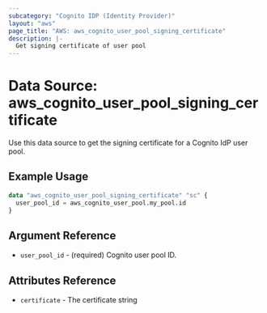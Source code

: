 ```yaml
---
subcategory: "Cognito IDP (Identity Provider)"
layout: "aws"
page_title: "AWS: aws_cognito_user_pool_signing_certificate"
description: |-
  Get signing certificate of user pool
---
```


# Data Source: aws_cognito_user_pool_signing_certificate

Use this data source to get the signing certificate for a Cognito IdP user pool.

## Example Usage

```terraform
data "aws_cognito_user_pool_signing_certificate" "sc" {
  user_pool_id = aws_cognito_user_pool.my_pool.id
}
```

## Argument Reference

* `user_pool_id` - (required) Cognito user pool ID.

## Attributes Reference

* `certificate` - The certificate string
